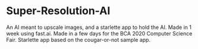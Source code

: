 # Super-Resolution-AI
 An AI meant to upscale images, and a starlette app to hold the AI. Made in 1 week using fast.ai. Made in a few days for the BCA 2020 Computer Science Fair. Starlette app based on the cougar-or-not sample app. 
